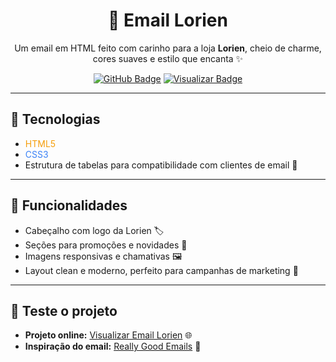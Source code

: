 
<h1 align="center">💌 Email Lorien</h1>

<p align="center">
  Um email em HTML feito com carinho para a loja <strong>Lorien</strong>, cheio de charme, cores suaves e estilo que encanta ✨
</p>

<p align="center">
  <a href="https://github.com/iancaTino/Email_lorien"><img src="https://img.shields.io/badge/GitHub-100000?style=for-the-badge&logo=github&logoColor=white" alt="GitHub Badge"/></a>
  <a href="https://email-lorien.vercel.app/"><img src="https://img.shields.io/badge/Visualizar-FF69B4?style=for-the-badge" alt="Visualizar Badge"/></a>
</p>

---

## 🌈 Tecnologias

- <span style="color:#F59E0B">HTML5</span>  
- <span style="color:#3B82F6">CSS3</span>  
- Estrutura de tabelas para compatibilidade com clientes de email 💌  

---

## 🎨 Funcionalidades

- Cabeçalho com logo da Lorien 🏷️  
- Seções para promoções e novidades 🎁  
- Imagens responsivas e chamativas 🖼️  
- Layout clean e moderno, perfeito para campanhas de marketing 🌸  

---
## 🚀 Teste o projeto

- **Projeto online:** [Visualizar Email Lorien](https://lorien-three.vercel.app/) 🌐  
- **Inspiração do email:** [Really Good Emails](https://reallygoodemails.com/) 🎨

